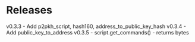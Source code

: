 # Releases
v0.3.3 - Add p2pkh_script, hash160, address_to_public_key_hash
v0.3.4 - Add public_key_to_address
v0.3.5 - script.get_commands() - returns bytes